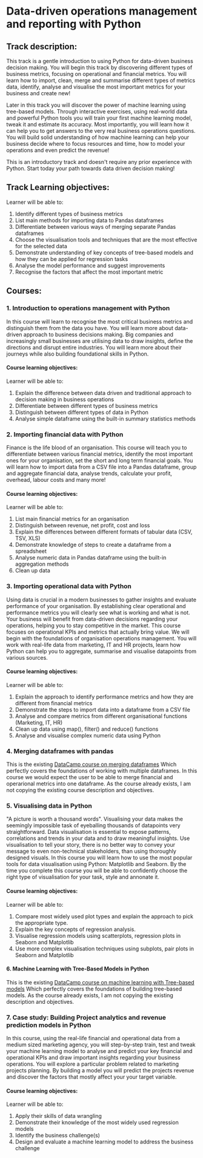 # Data-driven operations management and reporting with Python

## Track description:

This track is a gentle introduction to using Python for data-driven business decision making. You will begin this track by discovering different types of business metrics, focusing on operational and financial metrics. You will learn how to import, clean, merge and summarise different types of metrics data, identify, analyse and visualise the most important metrics for your business and create new!

Later in this track you will discover the power of machine learning using tree-based models. Through interactive exercises, using real-world data and powerful Python tools you will train your first machine learning model, tweak it and estimate its accuracy. Most importantly, you will learn how it can help you to get answers to the very real business operations questions. You will build solid understanding of how machine learning can help your business decide where to focus resources and time, how to model your operations and even predict the revenue! 

This is an introductory track and doesn't require any prior experience with Python. Start today your path towards data driven decision making!


## Track Learning objectives:

Learner will be able to:
1. Identify different types of business metrics
2. List main methods for importing data to Pandas dataframes
3. Differentiate between various ways of merging separate Pandas dataframes
4. Choose the visualisation tools and techniques that are the most effective for the selected data
5. Demonstrate understanding of key concepts of tree-based models and how they can be applied for regression tasks
6. Analyse the model performance and suggest improvements
7. Recognise the factors that affect the most important metric 


## Courses:

### 1. Introduction to operations management with Python

In this course will learn to recognise the most critical business metrics and distinguish them from the data you have. You will learn more about data-driven approach to business decisions making. Big companies and increasingly small businesses are utilising data to draw insights, define the directions and disrupt entire industries. You will learn more about their journeys while also building foundational skills in Python.

#### Course learning objectives:
Learner will be able to:
  1. Explain the difference between data driven and traditional approach to decision making in business operations
  2. Differentiate between different types of business metrics
  3. Distinguish between different types of data in Python
  4. Analyse simple dataframe using the built-in summary statistics methods

### 2.  Importing financial data with Python

Finance is the life blood of an organisation. This course will teach you to differentiate between various financial metrics, identify the most important ones for your organisation, set the short and long term financial goals. You will learn how to import data from a CSV file into a Pandas dataframe, group and aggregate financial data, analyse trends, calculate your profit, overhead, labour costs and many more!

#### Course learning objectives:
Learner will be able to:
  1. List main financial metrics for an organisation
  2. Distinguish between revenue, net profit, cost and loss
  3. Explain the differences between different formats of tabular data (CSV, TSV, XLS)
  4. Demonstrate knowledge of steps to create a dataframe from a spreadsheet
  5. Analyse numeric data in Pandas dataframe using the built-in aggregation methods
  6. Clean up data
### 3. Importing operational data with Python

Using data is crucial in a modern businesses to gather insights and evaluate performance of your organisation. By establishing clear operational and performance metrics you will clearly see what is working and what is not. Your business will benefit from data-driven decisions regarding your operations, helping you to stay competitive in the market. This course focuses on operational KPIs and metrics that actually bring value. We will begin with the foundations of organisation operations management. You will work with real-life data from marketing, IT and HR projects, learn how Python can help you to aggregate, summarise and visualise datapoints from various sources.  

#### Course learning objectives:
Learner will be able to: 
  1. Explain the approach to identify performance metrics and how they are different from financial metrics
  2. Demonstrate the steps to import data into a dataframe from a CSV file
  3. Analyse and compare metrics from different organisational functions (Marketing, IT, HR)
  4. Clean up data using map(), filter() and reduce() functions
  5. Analyse and visualise complex numeric data using Python

### 4. Merging dataframes with pandas 

This is the existing [DataCamp course on merging dataframes](https://learn.datacamp.com/courses/merging-dataframes-with-pandas) Which perfectly covers the foundations of working with multiple dataframes. In this course we would expect the user to be able to merge financial and operarional metrics into one dataframe. As the course already exists, I am not copying the existing course description and objectives.

### 5. Visualising data in Python

"A picture is worth a thousand words". Visualising your data makes the seemingly impossible task of eyeballing thousands of datapoints very straightforward. Data visualisation is essential to expose patterns, correlations and trends in your data and to draw meaningful insights. Use visualisation to tell your story, there is no better way to convey your message to even non-technical stakeholders, than using thoroughly designed visuals. In this course you will learn how to use the most popular tools for data visualisation using Python: Matplotlib and Seaborn. By the time you complete this course you will be able to confidently choose the right type of visualisation for your task, style and annonate it. 

#### Course learning objectives:
Learner will be able to:
  1. Compare most widely used plot types and explain the approach to pick the appropriate type.
  2. Explain the key concepts of regression analysis.
  3. Visualise regression models using scatterplots, regression plots in Seaborn and Matplotlib
  4. Use more complex visualisation techniques using subplots, pair plots in Seaborn and Matplotlib


#### 6. Machine Learning with Tree-Based Models in Python
This is the existing [DataCamp course on machine learning with Tree-based models](https://learn.datacamp.com/courses/machine-learning-with-tree-based-models-in-python) Which perfectly covers the foundations of building tree-based models. As the course already exists, I am not copying the existing description and objectives.

### 7. Case study: Building Project analytics and revenue prediction models in Python

In this course, using the real-life financial and operational data from a medium sized marketing agency, you will step-by-step train, test and tweak your machine learning model to analyse and predict your key financial and operational KPIs and draw important insights regarding your business operations. You will explore a particular problem related to marketing projects planning. By building a model you will predict the projects revenue and discover the factors that mostly affect your your target variable.

#### Course learning objectives:
Learner will be able to:
  1. Apply their skills of data wrangling 
  2. Demonstrate their knowledge of the most widely used regression models
  3. Identify the business challenge(s)
  4. Design and evaluate a machine learning model to address the business challenge
